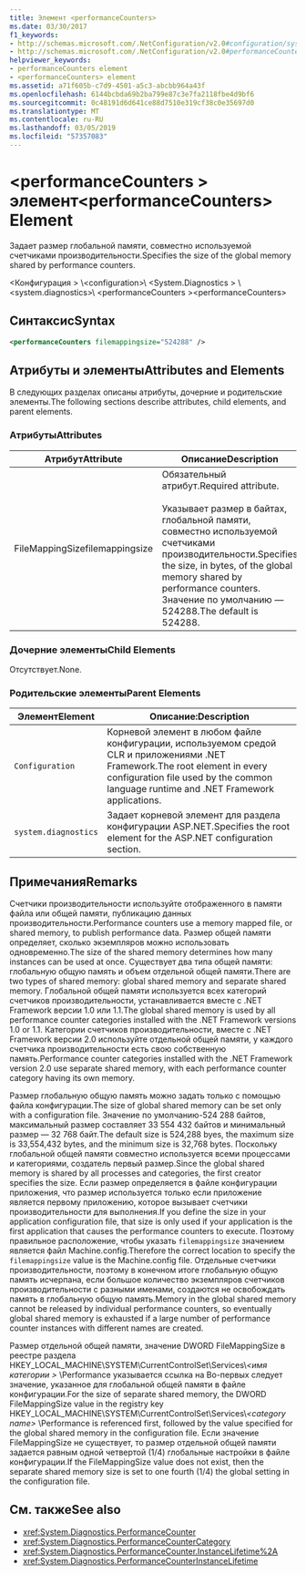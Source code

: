 ```yaml
---
title: Элемент <performanceCounters>
ms.date: 03/30/2017
f1_keywords:
- http://schemas.microsoft.com/.NetConfiguration/v2.0#configuration/system.diagnostics/performanceCounters
- http://schemas.microsoft.com/.NetConfiguration/v2.0#performanceCounters
helpviewer_keywords:
- performanceCounters element
- <performanceCounters> element
ms.assetid: a71f605b-c7d9-4501-a5c3-abcbb964a43f
ms.openlocfilehash: 6144bcbda69b2ba799e87c3e7fa2118fbe4d9bf6
ms.sourcegitcommit: 0c48191d6d641ce88d7510e319cf38c0e35697d0
ms.translationtype: MT
ms.contentlocale: ru-RU
ms.lasthandoff: 03/05/2019
ms.locfileid: "57357083"
---
```

# <a name="performancecounters-element"></a><span data-ttu-id="416fc-102">\<performanceCounters > элемент</span><span class="sxs-lookup"><span data-stu-id="416fc-102">\<performanceCounters> Element</span></span>

<span data-ttu-id="416fc-103">Задает размер глобальной памяти, совместно используемой счетчиками производительности.</span><span class="sxs-lookup"><span data-stu-id="416fc-103">Specifies the size of the global memory shared by performance counters.</span></span>

 <span data-ttu-id="416fc-104">\<Конфигурация > \\</span><span class="sxs-lookup"><span data-stu-id="416fc-104">\<configuration>\\</span></span>
<span data-ttu-id="416fc-105">\<System.Diagnostics > \\</span><span class="sxs-lookup"><span data-stu-id="416fc-105">\<system.diagnostics>\\</span></span>
<span data-ttu-id="416fc-106">\<performanceCounters ></span><span class="sxs-lookup"><span data-stu-id="416fc-106">\<performanceCounters></span></span>

## <a name="syntax"></a><span data-ttu-id="416fc-107">Синтаксис</span><span class="sxs-lookup"><span data-stu-id="416fc-107">Syntax</span></span>

```xml
<performanceCounters filemappingsize="524288" />
```

## <a name="attributes-and-elements"></a><span data-ttu-id="416fc-108">Атрибуты и элементы</span><span class="sxs-lookup"><span data-stu-id="416fc-108">Attributes and Elements</span></span>

<span data-ttu-id="416fc-109">В следующих разделах описаны атрибуты, дочерние и родительские элементы.</span><span class="sxs-lookup"><span data-stu-id="416fc-109">The following sections describe attributes, child elements, and parent elements.</span></span>

### <a name="attributes"></a><span data-ttu-id="416fc-110">Атрибуты</span><span class="sxs-lookup"><span data-stu-id="416fc-110">Attributes</span></span>

|<span data-ttu-id="416fc-111">Атрибут</span><span class="sxs-lookup"><span data-stu-id="416fc-111">Attribute</span></span>|<span data-ttu-id="416fc-112">Описание</span><span class="sxs-lookup"><span data-stu-id="416fc-112">Description</span></span>|
|---------------|-----------------|
|<span data-ttu-id="416fc-113">FileMappingSize</span><span class="sxs-lookup"><span data-stu-id="416fc-113">filemappingsize</span></span>|<span data-ttu-id="416fc-114">Обязательный атрибут.</span><span class="sxs-lookup"><span data-stu-id="416fc-114">Required attribute.</span></span><br /><br /> <span data-ttu-id="416fc-115">Указывает размер в байтах, глобальной памяти, совместно используемой счетчиками производительности.</span><span class="sxs-lookup"><span data-stu-id="416fc-115">Specifies the size, in bytes, of the global memory shared by performance counters.</span></span> <span data-ttu-id="416fc-116">Значение по умолчанию — 524288.</span><span class="sxs-lookup"><span data-stu-id="416fc-116">The default is 524288.</span></span>|

### <a name="child-elements"></a><span data-ttu-id="416fc-117">Дочерние элементы</span><span class="sxs-lookup"><span data-stu-id="416fc-117">Child Elements</span></span>

<span data-ttu-id="416fc-118">Отсутствует.</span><span class="sxs-lookup"><span data-stu-id="416fc-118">None.</span></span>

### <a name="parent-elements"></a><span data-ttu-id="416fc-119">Родительские элементы</span><span class="sxs-lookup"><span data-stu-id="416fc-119">Parent Elements</span></span>

|<span data-ttu-id="416fc-120">Элемент</span><span class="sxs-lookup"><span data-stu-id="416fc-120">Element</span></span>|<span data-ttu-id="416fc-121">Описание:</span><span class="sxs-lookup"><span data-stu-id="416fc-121">Description</span></span>|
|-------------|-----------------|
|`Configuration`|<span data-ttu-id="416fc-122">Корневой элемент в любом файле конфигурации, используемом средой CLR и приложениями .NET Framework.</span><span class="sxs-lookup"><span data-stu-id="416fc-122">The root element in every configuration file used by the common language runtime and .NET Framework applications.</span></span>|
|`system.diagnostics`|<span data-ttu-id="416fc-123">Задает корневой элемент для раздела конфигурации ASP.NET.</span><span class="sxs-lookup"><span data-stu-id="416fc-123">Specifies the root element for the ASP.NET configuration section.</span></span>|

## <a name="remarks"></a><span data-ttu-id="416fc-124">Примечания</span><span class="sxs-lookup"><span data-stu-id="416fc-124">Remarks</span></span>

<span data-ttu-id="416fc-125">Счетчики производительности используйте отображенного в памяти файла или общей памяти, публикацию данных производительности.</span><span class="sxs-lookup"><span data-stu-id="416fc-125">Performance counters use a memory mapped file, or shared memory, to publish performance data.</span></span>  <span data-ttu-id="416fc-126">Размер общей памяти определяет, сколько экземпляров можно использовать одновременно.</span><span class="sxs-lookup"><span data-stu-id="416fc-126">The size of the shared memory determines how many instances can be used at once.</span></span>  <span data-ttu-id="416fc-127">Существует два типа общей памяти: глобальную общую память и объем отдельной общей памяти.</span><span class="sxs-lookup"><span data-stu-id="416fc-127">There are two types of shared memory: global shared memory and separate shared memory.</span></span>  <span data-ttu-id="416fc-128">Глобальной общей памяти используется всех категорий счетчиков производительности, устанавливается вместе с .NET Framework версии 1.0 или 1.1.</span><span class="sxs-lookup"><span data-stu-id="416fc-128">The global shared memory is used by all performance counter categories installed with the .NET Framework versions 1.0 or 1.1.</span></span>  <span data-ttu-id="416fc-129">Категории счетчиков производительности, вместе с .NET Framework версии 2.0 используйте отдельной общей памяти, у каждого счетчика производительности есть свою собственную память.</span><span class="sxs-lookup"><span data-stu-id="416fc-129">Performance counter categories installed with the .NET Framework version 2.0 use separate shared memory, with each performance counter category having its own memory.</span></span>

<span data-ttu-id="416fc-130">Размер глобальную общую память можно задать только с помощью файла конфигурации.</span><span class="sxs-lookup"><span data-stu-id="416fc-130">The size of global shared memory can be set only with a configuration file.</span></span>  <span data-ttu-id="416fc-131">Значение по умолчанию-524 288 байтов, максимальный размер составляет 33 554 432 байтов и минимальный размер — 32 768 байт.</span><span class="sxs-lookup"><span data-stu-id="416fc-131">The default size is 524,288 byes, the maximum size is 33,554,432 bytes, and the minimum size is 32,768 bytes.</span></span>  <span data-ttu-id="416fc-132">Поскольку глобальной общей памяти совместно используется всеми процессами и категориями, создатель первый размер.</span><span class="sxs-lookup"><span data-stu-id="416fc-132">Since the global shared memory is shared by all processes and categories, the first creator specifies the size.</span></span>  <span data-ttu-id="416fc-133">Если размер определяется в файле конфигурации приложения, что размер используется только если приложение является первому приложению, которое вызывает счетчики производительности для выполнения.</span><span class="sxs-lookup"><span data-stu-id="416fc-133">If you define the size in your application configuration file, that size is only used if your application is the first application that causes the performance counters to execute.</span></span>  <span data-ttu-id="416fc-134">Поэтому правильное расположение, чтобы указать `filemappingsize` значением является файл Machine.config.</span><span class="sxs-lookup"><span data-stu-id="416fc-134">Therefore the correct location to specify the `filemappingsize` value is the Machine.config file.</span></span>  <span data-ttu-id="416fc-135">Отдельные счетчики производительности, поэтому в конечном итоге глобальную общую память исчерпана, если большое количество экземпляров счетчиков производительности с разными именами, создаются не освобождать память в глобальную общую память.</span><span class="sxs-lookup"><span data-stu-id="416fc-135">Memory in the global shared memory cannot be released by individual performance counters, so eventually global shared memory is exhausted if a large number of performance counter instances with different names are created.</span></span>

<span data-ttu-id="416fc-136">Размер отдельной общей памяти, значение DWORD FileMappingSize в реестре раздела HKEY_LOCAL_MACHINE\SYSTEM\CurrentControlSet\Services\\*\<имя категории >* \Performance указывается ссылка на Во-первых следует значение, указанное для глобальной общей памяти в файле конфигурации.</span><span class="sxs-lookup"><span data-stu-id="416fc-136">For the size of separate shared memory, the DWORD FileMappingSize value in the registry key HKEY_LOCAL_MACHINE\SYSTEM\CurrentControlSet\Services\\*\<category name>* \Performance is referenced first, followed by the value specified for the global shared memory in the configuration file.</span></span> <span data-ttu-id="416fc-137">Если значение FileMappingSize не существует, то размер отдельной общей памяти задается равным одной четвертой (1/4) глобальные настройки в файле конфигурации.</span><span class="sxs-lookup"><span data-stu-id="416fc-137">If the FileMappingSize value does not exist, then the separate shared memory size is set to one fourth (1/4) the global setting in the configuration file.</span></span>

## <a name="see-also"></a><span data-ttu-id="416fc-138">См. также</span><span class="sxs-lookup"><span data-stu-id="416fc-138">See also</span></span>

- <xref:System.Diagnostics.PerformanceCounter>
- <xref:System.Diagnostics.PerformanceCounterCategory>
- <xref:System.Diagnostics.PerformanceCounter.InstanceLifetime%2A>
- <xref:System.Diagnostics.PerformanceCounterInstanceLifetime>
